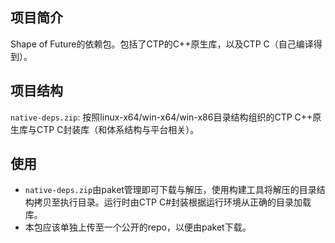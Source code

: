 ## 项目简介
Shape of Future的依赖包。包括了CTP的C++原生库，以及CTP C（自己编译得到）。

## 项目结构

`native-deps.zip`: 按照linux-x64/win-x64/win-x86目录结构组织的CTP C++原生库与CTP C封装库（和体系结构与平台相关）。

## 使用
* `native-deps.zip`由paket管理即可下载与解压，使用构建工具将解压的目录结构拷贝至执行目录。运行时由CTP C#封装根据运行环境从正确的目录加载库。
* 本包应该单独上传至一个公开的repo，以便由paket下载。

